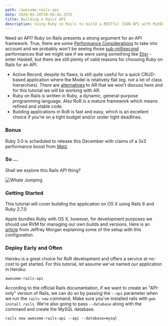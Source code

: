 ```yaml
---
path: /awesome-rails-api
date: 2020-03-20T18:56:42.375Z
title: Building a Rails API
description: Using Ruby on Rails to build a RESTful JSON API with MySQL DB
---
```

Need an API? Ruby on Rails presents a strong argument for an API framework. True, there are some [Performance Considerations](https://www.mskog.com/posts/42-performance-tips-for-ruby-on-rails/) to take into account and we probably won't be seeing those [sub-millisecond](https://www.speedshop.co/2015/05/27/100-ms-to-glass-with-rails-and-turbolinks.html) performances that we might see if we were using something like [Elixr](https://thoughtbot.com/blog/testing-a-phoenix-elixir-json-api) - enter Haskell, but there are still plenty of valid reasons for choosing Ruby on Rails for an API.
- Active Record, despite its flaws, is still quite useful for a quick CRUD-based application where the Model is relatively flat (eg. not a lot of class hierarchies). There are [alternatives](https://github.com/TalentBox/sequel-rails) to AR that we won't discuss here and for this tutorial we will be working with AR.
- Ruby on Rails is written in Ruby, a dynamic, general-purpose programming language. Also RoR is a mature framework which means refined and stable code.
- Building applications in RoR is fast and easy, which is an excellent choice if you’re on a tight budget and/or under tight deadlines.

### Bonus
Ruby 3.0 is scheduled to release this December with claims of a 3x3 performance boost from [Matz](https://www.youtube.com/watch?v=2g9R7PUCEXo)

### So ...
Shall we explore this Rails API thing?

![Whale Jumping](https://media.giphy.com/media/T1wXTcV8KhVHq/giphy.gif)

### Getting Started

This tutorial will cover building the application on OS X using Rails 6 and Ruby 2.7.0

Apple bundles Ruby with OS X, however, for development purposes we should use RVM for managing our own builds and versions. Here is an [article](https://usabilityetc.com/articles/ruby-on-mac-os-x-with-rvm/) from Jeffrey Morgan explaining some of the setup with this configuration.

### Deploy Early and Often
Heroku is a great choice for RoR development and offers a service at no-cost to get started. For this tutorial, let assume we've named our application in Heroku:

```
awesome-rails-api
```

According to the official Rails documentation, if we want to create an "API-only" version of Rails, we can do so by passing the `--api` parameter when we run the `rails new` command. Make sure you've installed rails with `gem install rails`. We're also going to pass `--database` along with the command and create the MySQL database.

```
rails new awesome-rails-api --api --database=mysql
```
